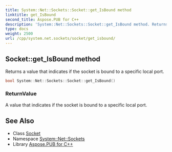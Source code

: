 ```yaml
---
title: System::Net::Sockets::Socket::get_IsBound method
linktitle: get_IsBound
second_title: Aspose.PUB for C++
description: 'System::Net::Sockets::Socket::get_IsBound method. Returns a value that indicates if the socket is bound to a specific local port in C++.'
type: docs
weight: 2500
url: /cpp/system.net.sockets/socket/get_isbound/
---
```

## Socket::get_IsBound method


Returns a value that indicates if the socket is bound to a specific local port.

```cpp
bool System::Net::Sockets::Socket::get_IsBound()
```


### ReturnValue

A value that indicates if the socket is bound to a specific local port.

## See Also

* Class [Socket](../)
* Namespace [System::Net::Sockets](../../)
* Library [Aspose.PUB for C++](../../../)

